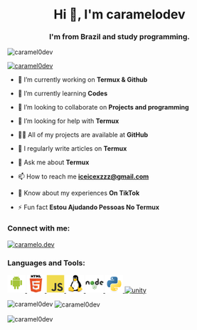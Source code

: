 <h1 align="center">Hi 👋, I'm caramelodev</h1>
<h3 align="center">I'm from Brazil and study programming.</h3>

<p align="left"> <img src="https://komarev.com/ghpvc/?username=caramel0dev&label=Profile%20views&color=0e75b6&style=flat" alt="caramel0dev" /> </p>

<p align="left"> <a href="https://github.com/ryo-ma/github-profile-trophy"><img src="https://github-profile-trophy.vercel.app/?username=caramel0dev" alt="caramel0dev" /></a> </p>

- 🔭 I’m currently working on **Termux & Github**

- 🌱 I’m currently learning **Codes**

- 👯 I’m looking to collaborate on **Projects and programming**

- 🤝 I’m looking for help with **Termux**

- 👨‍💻 All of my projects are available at **GitHub**

- 📝 I regularly write articles on **Termux**

- 💬 Ask me about **Termux**

- 📫 How to reach me **iceicexzzz@gmail.com**

- 📄 Know about my experiences **On TikTok**

- ⚡ Fun fact **Estou Ajudando Pessoas No Termux**

<h3 align="left">Connect with me:</h3>
<p align="left">
<a href="https://instagram.com/caramelo.dev" target="blank"><img align="center" src="https://raw.githubusercontent.com/rahuldkjain/github-profile-readme-generator/master/src/images/icons/Social/instagram.svg" alt="caramelo.dev" height="30" width="40" /></a>
</p>

<h3 align="left">Languages and Tools:</h3>
<p align="left"> <a href="https://developer.android.com" target="_blank" rel="noreferrer"> <img src="https://raw.githubusercontent.com/devicons/devicon/master/icons/android/android-original-wordmark.svg" alt="android" width="40" height="40"/> </a> <a href="https://www.w3.org/html/" target="_blank" rel="noreferrer"> <img src="https://raw.githubusercontent.com/devicons/devicon/master/icons/html5/html5-original-wordmark.svg" alt="html5" width="40" height="40"/> </a> <a href="https://developer.mozilla.org/en-US/docs/Web/JavaScript" target="_blank" rel="noreferrer"> <img src="https://raw.githubusercontent.com/devicons/devicon/master/icons/javascript/javascript-original.svg" alt="javascript" width="40" height="40"/> </a> <a href="https://www.linux.org/" target="_blank" rel="noreferrer"> <img src="https://raw.githubusercontent.com/devicons/devicon/master/icons/linux/linux-original.svg" alt="linux" width="40" height="40"/> </a> <a href="https://nodejs.org" target="_blank" rel="noreferrer"> <img src="https://raw.githubusercontent.com/devicons/devicon/master/icons/nodejs/nodejs-original-wordmark.svg" alt="nodejs" width="40" height="40"/> </a> <a href="https://www.python.org" target="_blank" rel="noreferrer"> <img src="https://raw.githubusercontent.com/devicons/devicon/master/icons/python/python-original.svg" alt="python" width="40" height="40"/> </a> <a href="https://unity.com/" target="_blank" rel="noreferrer"> <img src="https://www.vectorlogo.zone/logos/unity3d/unity3d-icon.svg" alt="unity" width="40" height="40"/> </a> </p>

<p><img align="left" src="https://github-readme-stats.vercel.app/api/top-langs?username=caramel0dev&show_icons=true&locale=en&layout=compact" alt="caramel0dev" /></p>

<p>&nbsp;<img align="center" src="https://github-readme-stats.vercel.app/api?username=caramel0dev&show_icons=true&locale=en" alt="caramel0dev" /></p>

<p><img align="center" src="https://github-readme-streak-stats.herokuapp.com/?user=caramel0dev&" alt="caramel0dev" /></p>
